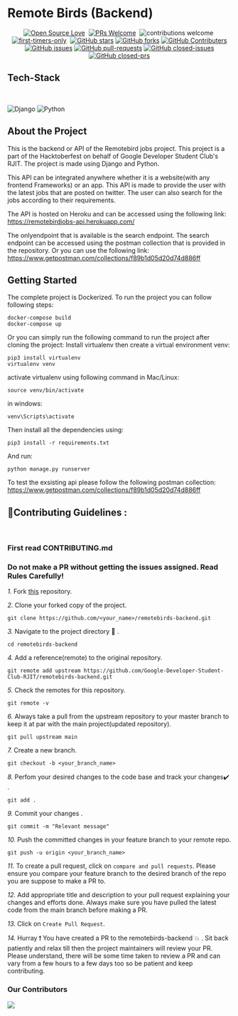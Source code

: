 # Remote Birds (Backend)

<div align="center">

[![Open Source Love](https://badges.frapsoft.com/os/v1/open-source.svg?v=102)](https://github.com/Google-Developer-Student-Club-RJIT/remotebirds-backend)&nbsp;
[![PRs Welcome](https://img.shields.io/badge/PRs-Welcome-brightgreen.svg?style=flat&logo=github)](https://github.com/Google-Developer-Student-Club-RJIT/remotebirds-backend)&nbsp;
![contributions welcome](https://img.shields.io/static/v1.svg?label=Contributions&message=Welcome&color=brightgreen&style=flat&logo=github)&nbsp;
[![first-timers-only](https://img.shields.io/badge/first--timers--only-friendly-blue.svg?style=flat)](https://github.com/Google-Developer-Student-Club-RJIT/remotebirds-backend)&nbsp;
[![GitHub stars](https://img.shields.io/github/stars/Google-Developer-Student-Club-RJIT/remotebirds-backend)](https://github.com/Google-Developer-Student-Club-RJIT/remotebirds-backend/stargazers)
[![GitHub forks](https://img.shields.io/github/forks/Google-Developer-Student-Club-RJIT/remotebirds-backend)](https://github.com/Google-Developer-Student-Club-RJIT/remotebirds-backend/network/members)
[![GitHub Contributers](https://img.shields.io/github/contributors/Google-Developer-Student-Club-RJIT/remotebirds-backend)](https://github.com/Google-Developer-Student-Club-RJIT/remotebirds-backend/graphs/contributors)
[![GitHub issues](https://img.shields.io/github/issues/Google-Developer-Student-Club-RJIT/remotebirds-backend)](https://github.com/Google-Developer-Student-Club-RJIT/remotebirds-backend/issues)
[![GitHub pull-requests](https://img.shields.io/github/issues-pr/Google-Developer-Student-Club-RJIT/remotebirds-backend)](https://github.com/Google-Developer-Student-Club-RJIT/remotebirds-backend/pulls)
[![GitHub closed-issues](https://img.shields.io/github/issues-closed-raw/Google-Developer-Student-Club-RJIT/remotebirds-backend)](https://github.com/Google-Developer-Student-Club-RJIT/remotebirds-backend/pulls)
[![GitHub closed-prs](https://img.shields.io/github/issues-pr-closed-raw/Google-Developer-Student-Club-RJIT/remotebirds-backend)](https://github.com/Google-Developer-Student-Club-RJIT/remotebirds-backend/pulls)

</div>

## Tech-Stack

<br>

![Django](https://img.shields.io/badge/-Django-092E20?style=plastic&logo=Django)
![Python](https://img.shields.io/badge/-Python-8fcfd1?style=plastic&logo=Python)

## About the Project

This is the backend or API of the Remotebird jobs project. This project is a part of the Hacktoberfest on behalf of Google Developer Student Club's RJIT. The project is made using Django and Python.

This API can be integrated anywhere whether it is a website(with any frontend Frameworks) or an app. This API is made to provide the user with the latest jobs that are posted on twitter. The user can also search for the jobs according to their requirements.

The API is hosted on Heroku and can be accessed using the following link:
https://remotebirdjobs-api.herokuapp.com/

The onlyendpoint that is available is the search endpoint. The search endpoint can be accessed using the postman collection that is provided in the repository. Or you can use the following link: https://www.getpostman.com/collections/f89b1d05d20d74d886ff

## Getting Started

The complete project is Dockerized. To run the project you can follow following steps:

```
docker-compose build
docker-compose up
```

Or you can simply run the following command to run the project after cloning the project:
Install virtualenv then create a virtual environment venv:
```
pip3 install virtualenv
virtualenv venv
```
activate virtualenv using following command in Mac/Linux:

```
source venv/bin/activate
```
in windows:
```
venv\Scripts\activate
```

Then install all the dependencies using:
```
pip3 install -r requirements.txt
```
And run:
```
python manage.py runserver
```

To test the exsisting api please follow the following postman collection:
https://www.getpostman.com/collections/f89b1d05d20d74d886ff

## 📌Contributing Guidelines :
<br>
<h3>First read CONTRIBUTING.md</h3>

### Do not make a PR without getting the issues assigned. Read Rules Carefully!

*1.* Fork [this](https://github.com/Google-Developer-Student-Club-RJIT/remotebirds-backend) repository.

*2.* Clone your forked copy of the project.

```
git clone https://github.com/<your_name>/remotebirds-backend.git
```

*3.* Navigate to the project directory :file_folder: .

```
cd remotebirds-backend
```

*4.* Add a reference(remote) to the original repository.

```
git remote add upstream https://github.com/Google-Developer-Student-Club-RJIT/remotebirds-backend.git
```

*5.* Check the remotes for this repository.

```
git remote -v
```

*6.* Always take a pull from the upstream repository to your master branch to keep it at par with the main project(updated repository).

```
git pull upstream main
```

*7.* Create a new branch.

```
git checkout -b <your_branch_name>
```

*8.* Perfom your desired changes to the code base and track your changes:heavy_check_mark: .

```
git add .
```

*9.* Commit your changes .

```
git commit -m "Relevant message"
```

*10.* Push the committed changes in your feature branch to your remote repo.

```
git push -u origin <your_branch_name>
```

*11.* To create a pull request, click on `compare and pull requests`. Please ensure you compare your feature branch to the desired branch of the repo you are suppose to make a PR to.

*12.* Add appropriate title and description to your pull request explaining your changes and efforts done. Always make sure you have pulled the latest code from the main branch before making a PR.

*13.* Click on `Create Pull Request`.

*14.* Hurray ❗ You have created a PR to the remotebirds-backend 💥 . Sit back patiently and relax till then the project maintainers will review your PR. Please understand, there will be some time taken to review a PR and can vary from a few hours to a few days too so be patient and keep contributing.


### Our Contributors

<a href="https://github.com/Google-Developer-Student-Club-RJIT/remotebirds-backend/graphs/contributors">
  <img src="https://contrib.rocks/image?repo=Google-Developer-Student-Club-RJIT/remotebirds-backend" />
</a>





